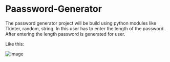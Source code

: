 # Paassword-Generator
The password generator project will be build using python modules like Tkinter, random, string. In this user has to enter the length of the password. After entering the length password is generated for user. 

Like this: 

![image](https://user-images.githubusercontent.com/80107261/138388956-3209e930-b387-4bde-986f-227655513a51.png)
